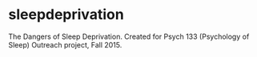 # sleepdeprivation
The Dangers of Sleep Deprivation. Created for Psych 133 (Psychology of Sleep) Outreach project, Fall 2015.

